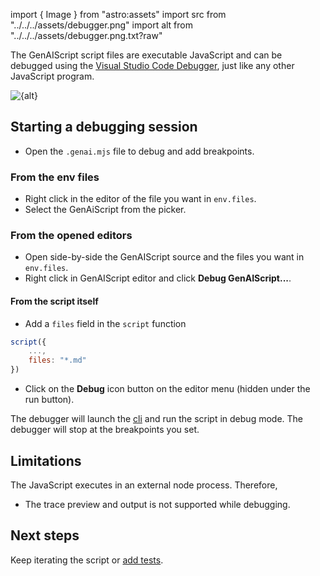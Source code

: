 import { Image } from "astro:assets"
import src from "../../../assets/debugger.png"
import alt from "../../../assets/debugger.png.txt?raw"

The GenAIScript script files are executable JavaScript and can be debugged
using the [Visual Studio Code Debugger](https://code.visualstudio.com/Docs/editor/debugging), just like any other JavaScript program.

<Image src={src} alt={alt} />

## Starting a debugging session

-   Open the `.genai.mjs` file to debug and add breakpoints.

### From the env files

-   Right click in the editor of the file you want in `env.files`.
-   Select the GenAiScript from the picker.

### From the opened editors

-   Open side-by-side the GenAIScript source and the files you want in `env.files`.
-   Right click in GenAIScript editor and click **Debug GenAIScript...**.

#### From the script itself

-   Add a `files` field in the `script` function

```js
script({
    ...,
    files: "*.md"
})
```

-   Click on the **Debug** icon button on the editor menu (hidden under the run button).

The debugger will launch the [cli](/genaiscript/reference/cli) and run the script in debug mode.
The debugger will stop at the breakpoints you set.

## Limitations

The JavaScript executes in an external node process. Therefore,

-   The trace preview and output is not supported while debugging.

## Next steps

Keep iterating the script or [add tests](/genaiscript/getting-started/testing-scripts).